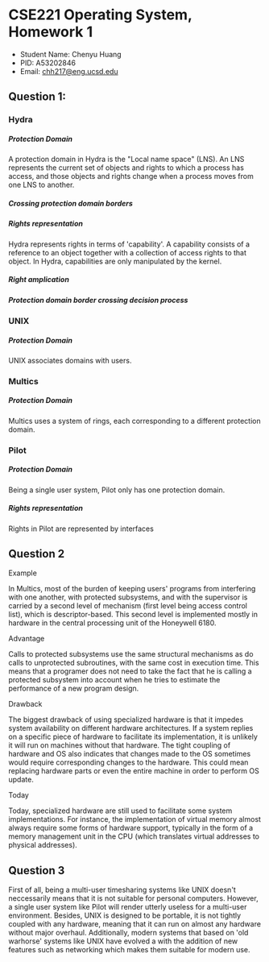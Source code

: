 # CSE221 Operating System, Homework 1

* Student Name: Chenyu Huang
* PID: A53202846
* Email: [chh217@eng.ucsd.edu](chh217@eng.ucsd.edu)

## Question 1:

### Hydra

##### Protection Domain

A protection domain in Hydra is the "Local name space" (LNS). An LNS represents the current set of objects and rights to which a process has access, and those objects and rights change when a process moves from one LNS to another. 

##### Crossing protection domain borders



##### Rights representation

Hydra represents rights in terms of 'capability'. A capability consists of a reference to an object together with a collection of access rights to that object. In Hydra, capabilities are only manipulated by the kernel. 

##### Right amplication

##### Protection domain border crossing decision process



### UNIX
##### Protection Domain
UNIX associates domains with users. 


### Multics
##### Protection Domain
Multics uses a system of rings, each corresponding to a different protection domain. 


### Pilot
##### Protection Domain
Being a single user system, Pilot only has one protection domain. 

##### Rights representation
Rights in Pilot are represented by interfaces


## Question 2

Example

In Multics, most of the burden of keeping users' programs from interfering with one another, with protected subsystems, and with the supervisor is carried by a second level of mechanism (first level being access control list), which is descriptor-based. This second level is implemented mostly in hardware in the central processing unit of the Honeywell 6180.

Advantage

Calls to protected subsystems use the same structural mechanisms as do calls to unprotected subroutines, with the same cost in execution time. This means that a programer does not need to take the fact that he is calling a protected subsystem into account when he tries to estimate the performance of a new program design. 

Drawback

The biggest drawback of using specialized hardware is that it impedes system availability on different hardware architectures. If a system replies on a specific piece of hardware to facilitate its implementation, it is unlikely it will run on machines without that hardware. The tight coupling of hardware and OS also indicates that changes made to the OS sometimes would require corresponding changes to the hardware. This could mean replacing hardware parts or even the entire machine in order to perform OS update. 

Today

Today, specialized hardware are still used to facilitate some system implementations. For instance, the implementation of virtual memory almost always require some forms of hardware support, typically in the form of a memory management unit in the CPU (which translates virtual addresses to physical addresses). 

## Question 3

First of all, being a multi-user timesharing systems like UNIX doesn't neccessarily means that it is not suitable for personal computers. However, a single user system like Pilot will render utterly useless for a multi-user environment. Besides, UNIX is designed to be portable, it is not tightly coupled with any hardware, meaning that it can run on almost any hardware without major overhaul. Additionally, modern systems that based on 'old warhorse' systems like UNIX have evolved a with the addition of new features such as networking which makes them suitable for modern use. 
